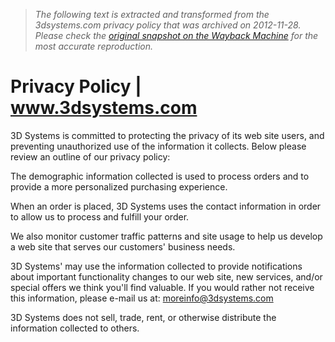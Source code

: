 > *The following text is extracted and transformed from the 3dsystems.com privacy policy that was archived on 2012-11-28. Please check the [original snapshot on the Wayback Machine](https://web.archive.org/web/20121128184752id_/http%3A//www.3dsystems.com/privacy-policy) for the most accurate reproduction.*

# Privacy Policy | www.3dsystems.com

3D Systems is committed to protecting the privacy of its web site users, and preventing unauthorized use of the information it collects. Below please review an outline of our privacy policy:

The demographic information collected is used to process orders and to provide a more personalized purchasing experience.

When an order is placed, 3D Systems uses the contact information in order to allow us to process and fulfill your order.

We also monitor customer traffic patterns and site usage to help us develop a web site that serves our customers' business needs.

3D Systems' may use the information collected to provide notifications about important functionality changes to our web site, new services, and/or special offers we think you'll find valuable. If you would rather not receive this information, please e-mail us at: [moreinfo@3dsystems.com](mailto:moreinfo@3dsystems.com)

3D Systems does not sell, trade, rent, or otherwise distribute the information collected to others.
